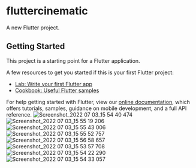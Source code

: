 # fluttercinematic

A new Flutter project.

## Getting Started

This project is a starting point for a Flutter application.

A few resources to get you started if this is your first Flutter project:

- [Lab: Write your first Flutter app](https://flutter.dev/docs/get-started/codelab)
- [Cookbook: Useful Flutter samples](https://flutter.dev/docs/cookbook)

For help getting started with Flutter, view our
[online documentation](https://flutter.dev/docs), which offers tutorials,
samples, guidance on mobile development, and a full API reference.
![Screenshot_2022 07 03_15 54 40 474](https://user-images.githubusercontent.com/31655607/177043086-fddbb20c-cade-4ce0-b365-8d6a953c9394.png)
![Screenshot_2022 07 03_15 55 19 206](https://user-images.githubusercontent.com/31655607/177043098-e3289698-f036-40e8-bbcd-a5a2cdd8bd72.png)
![Screenshot_2022 07 03_15 55 43 006](https://user-images.githubusercontent.com/31655607/177043109-92f13922-7ae6-4d3e-9272-d4b18f19fc03.png)
![Screenshot_2022 07 03_15 55 52 757](https://user-images.githubusercontent.com/31655607/177043123-f74f8ea8-e8cf-44d2-949b-a3b7cef92cae.png)
![Screenshot_2022 07 03_15 56 58 657](https://user-images.githubusercontent.com/31655607/177043131-4e91b0c7-da5e-47c8-9db9-5ba6ade0df25.png)
![Screenshot_2022 07 03_15 53 57 708](https://user-images.githubusercontent.com/31655607/177043141-2d073f07-351d-4bca-a789-053c342505d6.png)
![Screenshot_2022 07 03_15 54 22 290](https://user-images.githubusercontent.com/31655607/177043147-8fa54edc-ba6d-4c5d-8475-ad8fd1fb5a04.png)
![Screenshot_2022 07 03_15 54 33 057](https://user-images.githubusercontent.com/31655607/177043153-e51b9c36-d01f-439d-94f1-f3255353245d.png)
